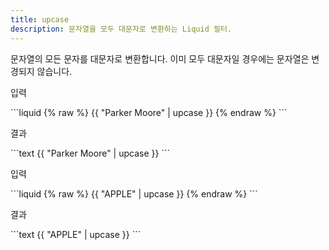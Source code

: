 ```yaml
---
title: upcase
description: 문자열을 모두 대문자로 변환하는 Liquid 필터.
---
```


문자열의 모든 문자를 대문자로 변환합니다. 이미 모두 대문자일 경우에는 문자열은 변경되지 않습니다.

<p class="code-label">입력</p>
```liquid
{% raw %}
{{ "Parker Moore" | upcase }}
{% endraw %}
```

<p class="code-label">결과</p>
```text
{{ "Parker Moore" | upcase }}
```

<p class="code-label">입력</p>
```liquid
{% raw %}
{{ "APPLE" | upcase }}
{% endraw %}
```

<p class="code-label">결과</p>
```text
{{ "APPLE" | upcase }}
```
